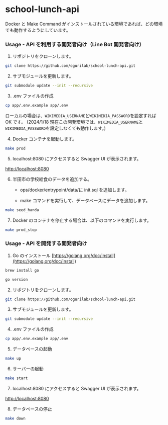 # school-lunch-api

Docker と Make Command がインストールされている環境であれば、どの環境でも動作するようにしています。

### Usage - API を利用する開発者向け（Line Bot 開発者向け）

1. リポジトリをクローンします。

```bash
git clone https://github.com/ogurilab/school-lunch-api.git
```

2. サブモジュールを更新します。

```bash
git submodule update --init --recursive
```

3. .env ファイルの作成

```bash
cp app/.env.example app/.env
```

ローカルの場合は、`WIKIMEDIA_USERNAME`と`WIKIMEDIA_PASSWORD`を設定すれば OK です。
(2024/1/18 現在この開発環境では、`WIKIMEDIA_USERNAME`と`WIKIMEDIA_PASSWORD`を設定しなくても動作します。)

4. Docker コンテナを起動します。

```bash
make prod
```

5. localhost:8080 にアクセスすると Swagger UI が表示されます。

[http://localhost:8080](http://localhost:8080)

6. 半田市の学校給食のデータを追加する。

   - ops/docker/entrypoint/data/に init.sql を追加します。

   - make コマンドを実行して、データベースにデータを追加します。

```bash
make seed_handa
```

7. Docker のコンテナを停止する場合は、以下のコマンドを実行します。

```bash
make prod_stop
```

### Usage - API を開発する開発者向け

1. Go のインストール [https://golang.org/doc/install](https://golang.org/doc/install)

```bash
brew install go

go version
```

2. リポジトリをクローンします。

```bash
git clone https://github.com/ogurilab/school-lunch-api.git
```

3. サブモジュールを更新します。

```bash
git submodule update --init --recursive
```

4. .env ファイルの作成

```bash
cp app/.env.example app/.env
```

5. データベースの起動

```bash
make up
```

6. サーバーの起動

```bash
make start
```

7. localhost:8080 にアクセスすると Swagger UI が表示されます。

[http://localhost:8080](http://localhost:8080)

8. データベースの停止

```bash
make down
```
